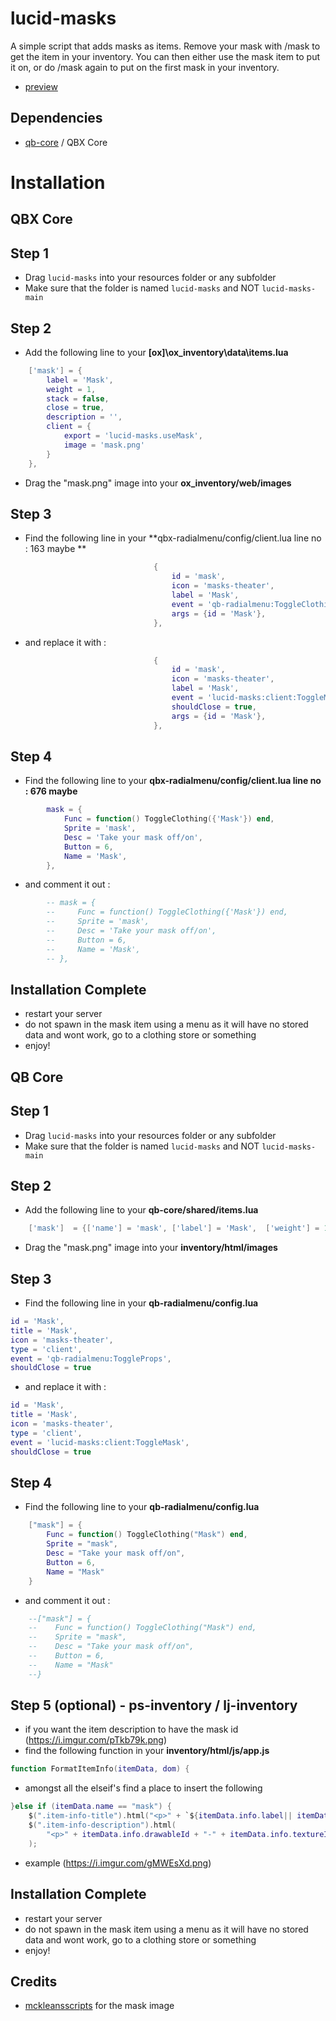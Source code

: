 # lucid-masks
A simple script that adds masks as items. Remove your mask with /mask to get the item in your inventory. You can then either use the mask item to put it on, or do /mask again to put on the first mask in your inventory.
- [preview](https://streamable.com/gid7jj)
## Dependencies
 - [qb-core](https://github.com/qbcore-framework/qb-core) / QBX Core 

# Installation

## QBX Core 

## Step 1
* Drag `lucid-masks` into your resources folder or any subfolder
* Make sure that the folder is named `lucid-masks` and NOT `lucid-masks-main`

## Step 2
* Add the following line to your **[ox]\ox_inventory\data\items.lua**
```lua
	['mask'] = {
        label = 'Mask',
        weight = 1,
        stack = false,
        close = true,
        description = '',
        client = {
            export = 'lucid-masks.useMask',
			image = 'mask.png'
        }
    },
```
* Drag the "mask.png" image into your **ox_inventory/web/images**

## Step 3
* Find the following line in your **qbx-radialmenu/config/client.lua line no : 163 maybe **
```lua
                                {
                                    id = 'mask',
                                    icon = 'masks-theater',
                                    label = 'Mask',
                                    event = 'qb-radialmenu:ToggleClothing',
                                    args = {id = 'Mask'},
                                },
```

* and replace it with :

```lua
                                {
                                    id = 'mask',
                                    icon = 'masks-theater',
                                    label = 'Mask',
                                    event = 'lucid-masks:client:ToggleMask',
                                    shouldClose = true,
                                    args = {id = 'Mask'},
                                },
```
## Step 4
* Find the following line to your **qbx-radialmenu/config/client.lua line no : 676 maybe**
```lua
        mask = {
            Func = function() ToggleClothing({'Mask'}) end,
            Sprite = 'mask',
            Desc = 'Take your mask off/on',
            Button = 6,
            Name = 'Mask',
        },
```
* and comment it out :

```lua
        -- mask = {
        --     Func = function() ToggleClothing({'Mask'}) end,
        --     Sprite = 'mask',
        --     Desc = 'Take your mask off/on',
        --     Button = 6,
        --     Name = 'Mask',
        -- },
```

## Installation Complete
* restart your server
* do not spawn in the mask item using a menu as it will have no stored data and wont work, go to a clothing store or something
* enjoy!

## QB Core 

## Step 1
* Drag `lucid-masks` into your resources folder or any subfolder
* Make sure that the folder is named `lucid-masks` and NOT `lucid-masks-main`

## Step 2
* Add the following line to your **qb-core/shared/items.lua**
```lua
	['mask']  = {['name'] = 'mask', ['label'] = 'Mask',  ['weight'] = 1,  ['type'] = 'item',  ['image'] = 'mask.png',  ['unique'] = true,  ['useable'] = true,  ['shouldClose'] = true,  ['combinable'] = nil, 	['description'] = ''},

```
* Drag the "mask.png" image into your **inventory/html/images**
## Step 3
* Find the following line in your **qb-radialmenu/config.lua**
```lua
id = 'Mask',
title = 'Mask',
icon = 'masks-theater',
type = 'client',
event = 'qb-radialmenu:ToggleProps',
shouldClose = true
```

* and replace it with :

```lua
id = 'Mask',
title = 'Mask',
icon = 'masks-theater',
type = 'client',
event = 'lucid-masks:client:ToggleMask',
shouldClose = true
```

## Step 4
* Find the following line to your **qb-radialmenu/config.lua**
```lua
    ["mask"] = {
        Func = function() ToggleClothing("Mask") end,
        Sprite = "mask",
        Desc = "Take your mask off/on",
        Button = 6,
        Name = "Mask"
    }
```

* and comment it out :

```lua
    --["mask"] = {
    --    Func = function() ToggleClothing("Mask") end,
    --    Sprite = "mask",
    --    Desc = "Take your mask off/on",
    --    Button = 6,
    --    Name = "Mask"
    --}
```

## Step 5 (optional) - ps-inventory / lj-inventory
* if you want the item description to have the mask id (https://i.imgur.com/pTkb79k.png)
* find the following function in your **inventory/html/js/app.js**
```lua
function FormatItemInfo(itemData, dom) {
```
* amongst all the elseif's find a place to insert the following
```lua
}else if (itemData.name == "mask") {
    $(".item-info-title").html("<p>" + `${itemData.info.label|| itemData.label}` + "</p>");
    $(".item-info-description").html(
        "<p>" + itemData.info.drawableId + "-" + itemData.info.textureId + "</p>"
    );
```
* example (https://i.imgur.com/gMWEsXd.png)

## Installation Complete
* restart your server
* do not spawn in the mask item using a menu as it will have no stored data and wont work, go to a clothing store or something
* enjoy!

## Credits
- [mckleansscripts](https://github.com/McKleans-Scripts/mk-items) for the mask image
